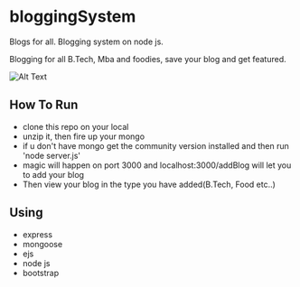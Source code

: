 # bloggingSystem
Blogs for all. Blogging system on node js.


Blogging for all B.Tech, Mba and foodies, save your blog and get featured.

![Alt Text](https://media.giphy.com/media/vFKqnCdLPNOKc/giphy.gif)


## How To Run
* clone this repo on your local
* unzip it, then fire up your mongo
* if u don't have mongo get the community version installed and then run 'node server.js'
* magic will happen on port 3000 and localhost:3000/addBlog will let you to add your blog
* Then view your blog in the type you have added(B.Tech, Food etc..)

## Using
* express
* mongoose
* ejs
* node js
* bootstrap

